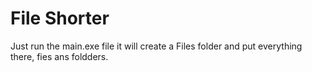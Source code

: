 # File Shorter
Just run the main.exe file it will create a Files folder and put everything there, fies ans foldders.

